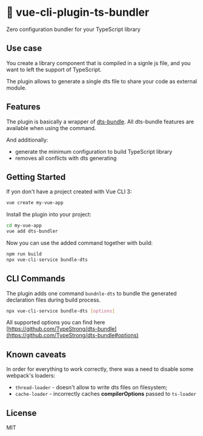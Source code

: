 # :rocket: vue-cli-plugin-ts-bundler

Zero configuration bundler for your TypeScript library 

## Use case

You create a library component that is compiled in a signle js file, and you want to left the support of TypeScript. 

The plugin allows to generate a single dts file to share your code as external module.

## Features

The plugin is basically a wrapper of [dts-bundle](https://github.com/TypeStrong/dts-bundle). All dts-bundle features are available when using the command. 

And additionally:

- generate the minimum configuration to build TypeScript library
- removes all conflicts with dts generating

## Getting Started
If yon don't have a project created with Vue CLI 3:

```sh
vue create my-vue-app
```

Install the plugin into your project:

```sh
cd my-vue-app
vue add dts-bundler
```

Now you can use the added command together with build:

```sh
npm run build
npx vue-cli-service bundle-dts 
```

## CLI Commands

The plugin adds one command `bundnle-dts` to bundle the generated declaration files during build process. 

```sh
npx vue-cli-service bundle-dts [options]
```

All supported options you can find here [https://github.com/TypeStrong/dts-bundle](https://github.com/TypeStrong/dts-bundle#options)


## Known caveats

In order for everything to work correctly, there was a need to disable some webpack's loaders:

- `thread-loader` - doesn't allow to write dts files on filesystem;
- `cache-loader` - incorrectly caches __compilerOptions__ passed to `ts-loader`

## License 

MIT